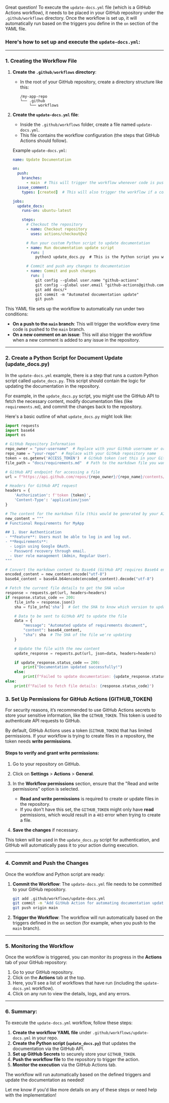 Great question! To execute the `update-docs.yml` file (which is a GitHub Actions workflow), it needs to be placed in your GitHub repository under the `.github/workflows` directory. Once the workflow is set up, it will automatically run based on the triggers you define in the `on` section of the YAML file.

### Here's how to set up and execute the `update-docs.yml`:

---

### **1. Creating the Workflow File**

1. **Create the `.github/workflows` directory**:
   - In the root of your GitHub repository, create a directory structure like this:
     ```
     /my-app-repo
     └── .github
         └── workflows
     ```

2. **Create the `update-docs.yml` file**:
   - Inside the `.github/workflows` folder, create a file named `update-docs.yml`.
   - This file contains the workflow configuration (the steps that GitHub Actions should follow).

   Example `update-docs.yml`:
   ```yaml
   name: Update Documentation

   on:
     push:
       branches:
         - main  # This will trigger the workflow whenever code is pushed to the 'main' branch
     issue_comment:
       types: [created]  # This will also trigger the workflow if a comment is added to an issue

   jobs:
     update_docs:
       runs-on: ubuntu-latest

       steps:
         # Checkout the repository
         - name: Checkout repository
           uses: actions/checkout@v2

         # Run your custom Python script to update documentation
         - name: Run documentation update script
           run: |
             python3 update_docs.py  # This is the Python script you would create

         # Commit and push any changes to documentation
         - name: Commit and push changes
           run: |
             git config --global user.name "github-actions"
             git config --global user.email "github-actions@github.com"
             git add docs/*
             git commit -m "Automated documentation update"
             git push
   ```

This YAML file sets up the workflow to automatically run under two conditions:
- **On a push to the `main` branch**: This will trigger the workflow every time code is pushed to the `main` branch.
- **On a new comment on an issue**: This will also trigger the workflow when a new comment is added to any issue in the repository.

---

### **2. Create a Python Script for Document Update (update_docs.py)**

In the `update-docs.yml` example, there is a step that runs a custom Python script called `update_docs.py`. This script should contain the logic for updating the documentation in the repository.

For example, in the `update_docs.py` script, you might use the GitHub API to fetch the necessary content, modify documentation files (like `requirements.md`), and commit the changes back to the repository. 

Here's a basic outline of what `update_docs.py` might look like:

```python
import requests
import base64
import os

# GitHub Repository Information
repo_owner = "your-username"  # Replace with your GitHub username or organization
repo_name = "your-repo"  # Replace with your GitHub repository name
token = os.getenv('ACCESS_TOKEN')  # GitHub token (set this in your GitHub Actions secrets)
file_path = "docs/requirements.md"  # Path to the markdown file you want to update

# GitHub API endpoint for accessing a file
url = f"https://api.github.com/repos/{repo_owner}/{repo_name}/contents/{file_path}"

# Headers for GitHub API request
headers = {
    'Authorization': f'token {token}',
    'Content-Type': 'application/json'
}

# The content for the markdown file (this would be generated by your AI)
new_content = """
# Functional Requirements for MyApp

## 1. User Authentication
- **Feature**: Users must be able to log in and log out.
- **Requirements**:
  - Login using Google OAuth.
  - Password recovery through email.
  - User role management (Admin, Regular User).
"""

# Convert the markdown content to Base64 (GitHub API requires Base64 encoding for content)
encoded_content = new_content.encode("utf-8")
base64_content = base64.b64encode(encoded_content).decode("utf-8")

# Fetch the current file details to get the SHA value
response = requests.get(url, headers=headers)
if response.status_code == 200:
    file_info = response.json()
    sha = file_info['sha']  # Get the SHA to know which version to update

    # Data to be sent to GitHub API to update the file
    data = {
        "message": "Automated update of requirements document",
        "content": base64_content,
        "sha": sha  # The SHA of the file we're updating
    }

    # Update the file with the new content
    update_response = requests.put(url, json=data, headers=headers)

    if update_response.status_code == 200:
        print("Documentation updated successfully!")
    else:
        print(f"Failed to update documentation: {update_response.status_code}")
else:
    print(f"Failed to fetch file details: {response.status_code}")
```

### **3. Set Up Permissions for GitHub Actions (GITHUB_TOKEN)**

For security reasons, it’s recommended to use GitHub Actions secrets to store your sensitive information, like the `GITHUB_TOKEN`. This token is used to authenticate API requests to GitHub.

By default, GitHub Actions uses a token (`GITHUB_TOKEN`) that has limited permissions. If your workflow is trying to create files in a repository, the token needs **write permissions**.

#### Steps to verify and grant write permissions:
1. Go to your repository on GitHub.
2. Click on **Settings** > **Actions** > **General**.
3. In the **Workflow permissions** section, ensure that the "Read and write permissions" option is selected.

   - **Read and write permissions** is required to create or update files in the repository.
   - If you don't have this set, the `GITHUB_TOKEN` might only have **read** permissions, which would result in a `403` error when trying to create a file.

4. **Save the changes** if necessary.

This token will be used in the `update_docs.py` script for authentication, and GitHub will automatically pass it to your action during execution.

---

### **4. Commit and Push the Changes**

Once the workflow and Python script are ready:

1. **Commit the Workflow**: The `update-docs.yml` file needs to be committed to your GitHub repository.
   ```bash
   git add .github/workflows/update-docs.yml
   git commit -m "Add GitHub Action for automating documentation updates"
   git push origin main
   ```

2. **Trigger the Workflow**: The workflow will run automatically based on the triggers defined in the `on` section (for example, when you push to the `main` branch).

---

### **5. Monitoring the Workflow**

Once the workflow is triggered, you can monitor its progress in the **Actions** tab of your GitHub repository:

1. Go to your GitHub repository.
2. Click on the **Actions** tab at the top.
3. Here, you’ll see a list of workflows that have run (including the `update-docs.yml` workflow).
4. Click on any run to view the details, logs, and any errors.

---

### **6. Summary:**

To execute the `update-docs.yml` workflow, follow these steps:

1. **Create the workflow YAML file** under `.github/workflows/update-docs.yml` in your repo.
2. **Create the Python script (`update_docs.py`)** that updates the documentation via the GitHub API.
3. **Set up GitHub Secrets** to securely store your `GITHUB_TOKEN`.
4. **Push the workflow file** to the repository to trigger the action.
5. **Monitor the execution** via the GitHub Actions tab.

The workflow will run automatically based on the defined triggers and update the documentation as needed!

Let me know if you'd like more details on any of these steps or need help with the implementation!